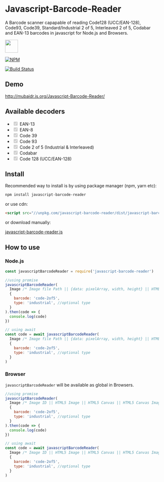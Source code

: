 # Javascript-Barcode-Reader

A Barcode scanner capapable of reading Code128 (UCC/EAN-128), Code93, Code39, Standard/Industrial 2 of 5, Interleaved 2 of 5, Codabar and EAN-13 barcodes in javascript for Node.js and Browsers.

<a href="https://patreon.com/mubaidr">
  <img src="https://c5.patreon.com/external/logo/become_a_patron_button@2x.png" height="42">
</a>

[![NPM](https://nodei.co/npm/javascript-barcode-reader.png?compact=true)](https://nodei.co/npm/javascript-barcode-reader/)

[![Build Status](https://travis-ci.org/mubaidr/Javascript-Barcode-Reader.svg?branch=master)](https://travis-ci.org/mubaidr/Javascript-Barcode-Reader)

## Demo

http://mubaidr.js.org/Javascript-Barcode-Reader/

## Available decoders

<ul>
<li><input type="checkbox" disabled checked> EAN-13</li>
<li><input type="checkbox" disabled checked> EAN-8</li>
<li><input type="checkbox" disabled checked> Code 39</li>
<li><input type="checkbox" disabled checked> Code 93</li>
<li><input type="checkbox" disabled checked> Code 2 of 5 (Industrial & Interleaved)</li>
<li><input type="checkbox" disabled checked> Codabar</li>
<li><input type="checkbox" disabled checked> Code 128 (UCC/EAN-128)</li>
</ul>

## Install

Recommended way to install is by using package manager (npm, yarn etc):

```bash
npm install javascript-barcode-reader
```

or use cdn:

```html
<script src="//unpkg.com/javascript-barcode-reader/dist/javascript-barcode-reader.min.js"></script>
```

or download manually: 

[javascript-barcode-reader.js](https://unpkg.com/javascript-barcode-reader/dist/javascript-barcode-reader.min.js)

## How to use

### Node.js

```js
const javascriptBarcodeReader = require('javascript-barcode-reader')

//using promise
javascriptBarcodeReader(
  Image /* Image file Path || {data: pixelArray, width, height} || HTML5 Canvas ImageData */,
  {
    barcode: 'code-2of5',
    type: 'industrial', //optional type
  }
).then(code => {
  console.log(code)
})

// using await
const code = await javascriptBarcodeReader(
  Image /* Image file Path || {data: pixelArray, width, height} || HTML5 Canvas ImageData */,
  {
    barcode: 'code-2of5',
    type: 'industrial', //optional type
  }
)
```

### Browser

`javascriptBarcodeReader` will be available as global in Browsers.

```js
//using promise
javascriptBarcodeReader(
  Image /* Image ID || HTML5 Image || HTML5 Canvas || HTML5 Canvas ImageData || Image URL */,
  {
    barcode: 'code-2of5',
    type: 'industrial', //optional type
  }
).then(code => {
  console.log(code)
})

// using await
const code = await javascriptBarcodeReader(
  Image /* Image ID || HTML5 Image || HTML5 Canvas || HTML5 Canvas ImageData || Image URL */,
  {
    barcode: 'code-2of5',
    type: 'industrial', //optional type
  }
)
```
